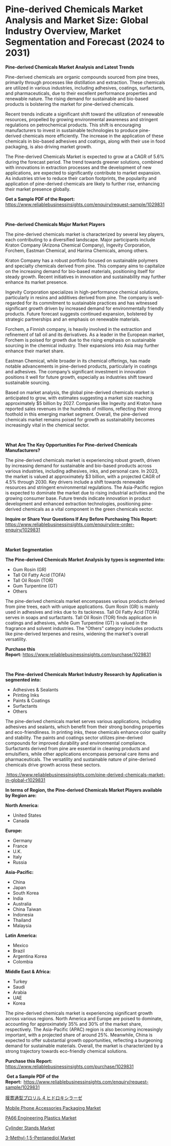 <p><h1>Pine-derived Chemicals Market Analysis and Market Size: Global Industry Overview, Market Segmentation and Forecast (2024 to 2031)</h1></p><p><strong>Pine-derived Chemicals Market Analysis and Latest Trends</strong></p>
<p><p>Pine-derived chemicals are organic compounds sourced from pine trees, primarily through processes like distillation and extraction. These chemicals are utilized in various industries, including adhesives, coatings, surfactants, and pharmaceuticals, due to their excellent performance properties and renewable nature. The rising demand for sustainable and bio-based products is bolstering the market for pine-derived chemicals.</p><p>Recent trends indicate a significant shift toward the utilization of renewable resources, propelled by growing environmental awareness and stringent regulations on petrochemical products. This shift is encouraging manufacturers to invest in sustainable technologies to produce pine-derived chemicals more efficiently. The increase in the application of these chemicals in bio-based adhesives and coatings, along with their use in food packaging, is also driving market growth.</p><p>The Pine-derived Chemicals Market is expected to grow at a CAGR of 5.6% during the forecast period. The trend towards greener solutions, combined with innovations in extraction processes and the development of new applications, are expected to significantly contribute to market expansion. As industries strive to reduce their carbon footprints, the popularity and application of pine-derived chemicals are likely to further rise, enhancing their market presence globally.</p></p>
<p><strong>Get a Sample PDF of the Report:&nbsp;</strong> <a href="https://www.reliablebusinessinsights.com/enquiry/request-sample/1029831">https://www.reliablebusinessinsights.com/enquiry/request-sample/1029831</a></p>
<p>&nbsp;</p>
<p><strong>Pine-derived Chemicals Major Market Players</strong></p>
<p><p>The pine-derived chemicals market is characterized by several key players, each contributing to a diversified landscape. Major participants include Kraton Company (Arizona Chemical Company), Ingevity Corporation, Forchem, Eastman Chemical, and Harima Chemicals, among others.</p><p>Kraton Company has a robust portfolio focused on sustainable polymers and specialty chemicals derived from pine. This company aims to capitalize on the increasing demand for bio-based materials, positioning itself for steady growth. Recent initiatives in innovation and sustainability may further enhance its market presence.</p><p>Ingevity Corporation specializes in high-performance chemical solutions, particularly in resins and additives derived from pine. The company is well-regarded for its commitment to sustainable practices and has witnessed significant growth driven by increased demand for environmentally friendly products. Future forecast suggests continued expansion, bolstered by strategic partnerships and an emphasis on renewable materials.</p><p>Forchem, a Finnish company, is heavily involved in the extraction and refinement of tall oil and its derivatives. As a leader in the European market, Forchem is poised for growth due to the rising emphasis on sustainable sourcing in the chemical industry. Their expansions into Asia may further enhance their market share.</p><p>Eastman Chemical, while broader in its chemical offerings, has made notable advancements in pine-derived products, particularly in coatings and adhesives. The company’s significant investment in innovation positions it well for future growth, especially as industries shift toward sustainable sourcing.</p><p>Based on market analysis, the global pine-derived chemicals market is anticipated to grow, with estimates suggesting a market size reaching approximately $5 billion by 2027. Companies like Ingevity and Kraton have reported sales revenues in the hundreds of millions, reflecting their strong foothold in this emerging market segment. Overall, the pine-derived chemicals market remains poised for growth as sustainability becomes increasingly vital in the chemical sector.</p></p>
<p>&nbsp;</p>
<p><strong>What Are The Key Opportunities For Pine-derived Chemicals Manufacturers?</strong></p>
<p><p>The pine-derived chemicals market is experiencing robust growth, driven by increasing demand for sustainable and bio-based products across various industries, including adhesives, inks, and personal care. In 2023, the market is valued at approximately $3 billion, with a projected CAGR of 4.5% through 2030. Key drivers include a shift towards renewable resources and stringent environmental regulations. The Asia-Pacific region is expected to dominate the market due to rising industrial activities and the growing consumer base. Future trends indicate innovation in product development and enhanced extraction technologies, positioning pine-derived chemicals as a vital component in the green chemicals sector.</p></p>
<p><strong>Inquire or Share Your Questions If Any Before Purchasing This Report:</strong> <a href="https://www.reliablebusinessinsights.com/enquiry/pre-order-enquiry/1029831">https://www.reliablebusinessinsights.com/enquiry/pre-order-enquiry/1029831</a></p>
<p>&nbsp;</p>
<p><strong>Market Segmentation</strong></p>
<p><strong>The Pine-derived Chemicals Market Analysis by types is segmented into:</strong></p>
<p><ul><li>Gum Rosin (GR)</li><li>Tall Oil Fatty Acid (TOFA)</li><li>Tall Oil Rosin (TOR)</li><li>Gum Turpentine (GT)</li><li>Others</li></ul></p>
<p><p>The pine-derived chemicals market encompasses various products derived from pine trees, each with unique applications. Gum Rosin (GR) is mainly used in adhesives and inks due to its tackiness. Tall Oil Fatty Acid (TOFA) serves in soaps and surfactants. Tall Oil Rosin (TOR) finds application in coatings and adhesives, while Gum Turpentine (GT) is valued in the fragrance and solvent industries. The "Others" category includes products like pine-derived terpenes and resins, widening the market's overall versatility.</p></p>
<p><strong>Purchase this Report:&nbsp;</strong><a href="https://www.reliablebusinessinsights.com/purchase/1029831">https://www.reliablebusinessinsights.com/purchase/1029831</a></p>
<p>&nbsp;</p>
<p><strong>The Pine-derived Chemicals Market Industry Research by Application is segmented into:</strong></p>
<p><ul><li>Adhesives & Sealants</li><li>Printing Inks</li><li>Paints & Coatings</li><li>Surfactants</li><li>Others</li></ul></p>
<p><p>The pine-derived chemicals market serves various applications, including adhesives and sealants, which benefit from their strong bonding properties and eco-friendliness. In printing inks, these chemicals enhance color quality and stability. The paints and coatings sector utilizes pine-derived compounds for improved durability and environmental compliance. Surfactants derived from pine are essential in cleaning products and emulsifiers, while other applications encompass personal care items and pharmaceuticals. The versatility and sustainable nature of pine-derived chemicals drive growth across these sectors.</p></p>
<p><a href="https://www.reliablebusinessinsights.com/pine-derived-chemicals-market-in-global-r1029831">&nbsp;https://www.reliablebusinessinsights.com/pine-derived-chemicals-market-in-global-r1029831</a></p>
<p><strong>In terms of Region, the Pine-derived Chemicals Market Players available by Region are:</strong></p>
<p>
    <p> <strong> North America: </strong>
        <ul>
            <li>United States</li>
            <li>Canada</li>
        </ul>
        </p> 
    <p> <strong> Europe: </strong>
        <ul>
            <li>Germany</li>
            <li>France</li>
            <li>U.K.</li>
            <li>Italy</li>
            <li>Russia</li>
        </ul>
        </p> 
    <p> <strong> Asia-Pacific: </strong>
        <ul>
            <li>China</li>
            <li>Japan</li>
            <li>South Korea</li>
            <li>India</li>
            <li>Australia</li>
            <li>China Taiwan</li>
            <li>Indonesia</li>
            <li>Thailand</li>
            <li>Malaysia</li>
        </ul>
        </p> 
    <p> <strong> Latin America: </strong>
        <ul>
            <li>Mexico</li>
            <li>Brazil</li>
            <li>Argentina Korea</li>
            <li>Colombia</li>
        </ul>
        </p> 
    <p> <strong> Middle East & Africa: </strong>
        <ul>
            <li>Turkey</li>
            <li>Saudi</li>
            <li>Arabia</li>
            <li>UAE</li>
            <li>Korea</li>
        </ul>
    </p>
    </p>
<p><p>The pine-derived chemicals market is experiencing significant growth across various regions. North America and Europe are poised to dominate, accounting for approximately 35% and 30% of the market share, respectively. The Asia-Pacific (APAC) region is also becoming increasingly important, with a projected share of around 25%. Meanwhile, China is expected to offer substantial growth opportunities, reflecting a burgeoning demand for sustainable materials. Overall, the market is characterized by a strong trajectory towards eco-friendly chemical solutions.</p></p>
<p><strong>Purchase this Report: </strong><a href="https://www.reliablebusinessinsights.com/purchase/1029831">https://www.reliablebusinessinsights.com/purchase/1029831</a></p>
<p>&nbsp;<strong>Get a Sample PDF of the Report:&nbsp;&nbsp;</strong><a href="https://www.reliablebusinessinsights.com/enquiry/request-sample/1029831">https://www.reliablebusinessinsights.com/enquiry/request-sample/1029831</a></p>
<p><strong></strong></p>
<p><p><a href="https://medium.com/@dfg5fff/transmembrane-prolyl-4-hydroxylase-market-%E3%81%AF-%E3%82%B3%E3%82%B9%E3%83%88%E7%AE%A1%E7%90%86%E3%81%A8%E5%8A%B9%E7%8E%87%E5%90%91%E4%B8%8A%E3%82%92%E5%84%AA%E5%85%88%E3%81%97%E3%81%BE%E3%81%99-%E3%81%95%E3%82%89%E3%81%AB-%E5%A0%B1%E5%91%8A%E6%9B%B8%E3%81%AF%E5%B8%82%E5%A0%B4%E3%81%AE%E9%9C%80%E8%A6%81%E9%9D%A2%E3%81%A8%E4%BE%9B%E7%B5%A6%E9%9D%A2%E3%81%AE%E4%B8%A1%E6%96%B9%E3%82%92%E3%82%AB%E3%83%90%E3%83%BC%E3%81%97%E3%81%A6%E3%81%84%E3%81%BE%E3%81%99-286747c3a5fe">膜貫通型プロリル 4 ヒドロキシラーゼ</a></p><p><a href="https://issuu.com/reportprime-2/docs/mobile-phone-accessories-packaging-_00e23e0804af76">Mobile Phone Accessories Packaging Market</a></p><p><a href="https://github.com/MaryNelson695/Market-Research-Report-List-1/blob/main/pa66-engineering-plastics-market.md">PA66 Engineering Plastics Market</a></p><p><a href="https://www.linkedin.com/pulse/booming-cylinder-stands-market-sector-analysis-growth-projections-8ofjf?trackingId=atQfN0sRR9%2BfcYZOhnx5oQ%3D%3D">Cylinder Stands Market</a></p><p><a href="https://github.com/gailasejs/Market-Research-Report-List-1/blob/main/3-methyl-15-pentanediol-market.md">3-Methyl-1,5-Pentanediol Market</a></p></p>